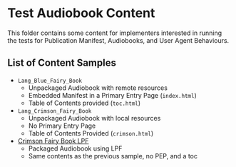 # Test Audiobook Content

This folder contains some content for implementers interested in running the tests for Publication Manifest, Audiobooks, and User Agent Behaviours.

## List of Content Samples

* `Lang_Blue_Fairy_Book`
  * Unpackaged Audiobook with remote resources
  * Embedded Manifest in a Primary Entry Page (`index.html`)
  * Table of Contents provided (`toc.html`)
* `Lang_Crimson_Fairy_Book`
  * Unpackaged Audiobook with local resources
  * No Primary Entry Page
  * Table of Contents Provided (`crimson.html`)
* [Crimson Fairy Book LPF](https://drive.google.com/open?id=1eQlvjzJFJ71dM79Lz-6vns_4SZP0dDRA)
  * Packaged Audiobook using LPF
  * Same contents as the previous sample, no PEP, and a toc
